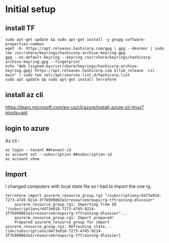 # Initial setup

## install TF 

    sudo apt-get update && sudo apt-get install -y gnupg software-properties-common
    wget -O- https://apt.releases.hashicorp.com/gpg | gpg --dearmor | sudo tee /usr/share/keyrings/hashicorp-archive-keyring.gpg
    gpg --no-default-keyring --keyring /usr/share/keyrings/hashicorp-archive-keyring.gpg --fingerprint
    echo "deb [signed-by=/usr/share/keyrings/hashicorp-archive-keyring.gpg] https://apt.releases.hashicorp.com $(lsb_release -cs) main" | sudo tee /etc/apt/sources.list.d/hashicorp.list
    sudo apt update && sudo apt-get install terraform

## install az cli

https://learn.microsoft.com/en-us/cli/azure/install-azure-cli-linux?pivots=apt

## login to azure 
Az cli : 

    az login --tenant ##tenant-id
    az account set --subscription ##subscription-id
    az account show 


## Import
I changed computers with local state file so I had to import the one rg.
```
terraform import azurerm_resource_group.rg1 "/subscriptions/d473e918-7273-4745-9214-3f7b999863a3/resourceGroups/rg-tftraining-dlussier"
    azurerm_resource_group.rg1: Importing from ID "/subscriptions/d473e918-7273-4745-9214-3f7b999863a3/resourceGroups/rg-tftraining-dlussier"...
`   azurerm_resource_group.rg1: Import prepared!
    Prepared azurerm_resource_group for import
azurerm_resource_group.rg1: Refreshing state... [id=/subscriptions/d473e918-7273-4745-9214-3f7b999863a3/resourceGroups/rg-tftraining-dlussier]
```
